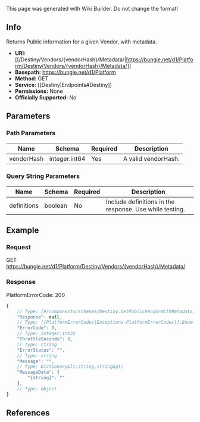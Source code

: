 <span class="wiki-builder">This page was generated with Wiki Builder. Do not change the format!</span>

## Info
Returns Public information for a given Vendor, with metadata.

* **URI:** [[/Destiny/Vendors/{vendorHash}/Metadata/|https://bungie.net/d1/Platform/Destiny/Vendors/{vendorHash}/Metadata/]]
* **Basepath:** https://bungie.net/d1/Platform
* **Method:** GET
* **Service:** [[Destiny|Endpoints#Destiny]]
* **Permissions:** None
* **Officially Supported:** No

## Parameters
### Path Parameters
Name | Schema | Required | Description
---- | ------ | -------- | -----------
vendorHash | integer:int64 | Yes | A valid vendorHash.

### Query String Parameters
Name | Schema | Required | Description
---- | ------ | -------- | -----------
definitions | boolean | No | Include definitions in the response. Use while testing.

## Example
### Request
GET https://bungie.net/d1/Platform/Destiny/Vendors/{vendorHash}/Metadata/

### Response
PlatformErrorCode: 200
```javascript
{
    // Type: [#/components/schemas/Destiny.GetPublicVendorWithMetadata]
    "Response": null,
    // Type: [[PlatformErrorCodes|Exceptions-PlatformErrorCodes]]:Enum
    "ErrorCode": 0,
    // Type: integer:int32
    "ThrottleSeconds": 0,
    // Type: string
    "ErrorStatus": "",
    // Type: string
    "Message": "",
    // Type: Dictionary&lt;string,string&gt;
    "MessageData": {
        "{string}": ""
    },
    // Type: object
}

```

## References
